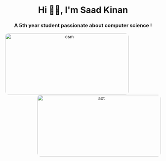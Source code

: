 <h1 align="center">Hi 👋🏻, I'm Saad Kinan</h1>
<h3 align="center">A 5th year student passionate about computer science !</h3>
<center>
  <img align="left" alt="csm" width="400" height="200" src="https://i.pinimg.com/originals/d6/fa/1b/d6fa1bc0d7fda22f8b2c930d0f1c3ecf.gif"/>
  <img align="right" alt="aot" width="400" height="200" src="https://media0.giphy.com/media/KOCLgcdTywdVsjUevp/giphy.gif"/>
</center>
<style>
  img { border-radius: 10px; }
</style>
